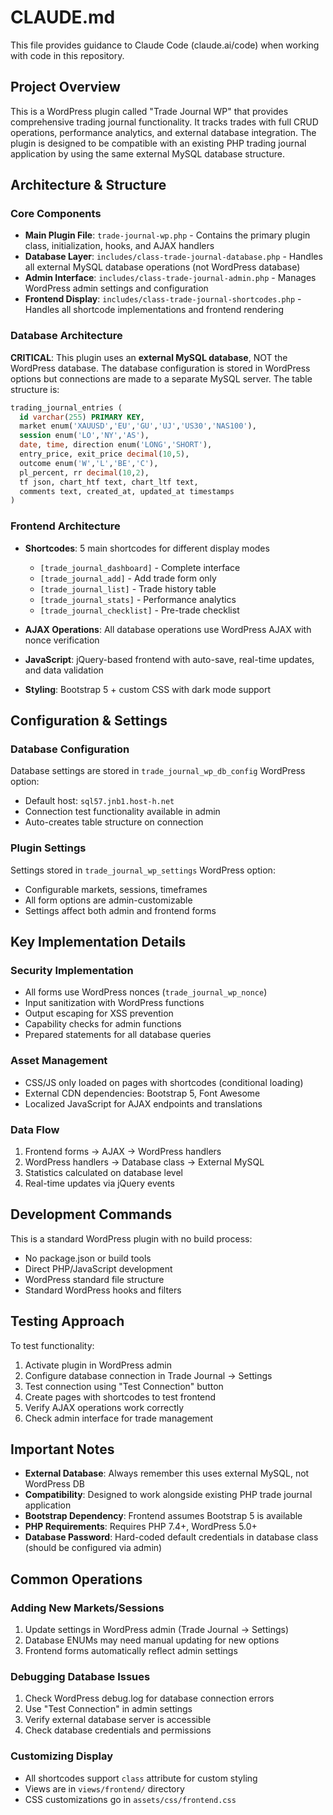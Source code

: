 # CLAUDE.md

This file provides guidance to Claude Code (claude.ai/code) when working with code in this repository.

## Project Overview

This is a WordPress plugin called "Trade Journal WP" that provides comprehensive trading journal functionality. It tracks trades with full CRUD operations, performance analytics, and external database integration. The plugin is designed to be compatible with an existing PHP trading journal application by using the same external MySQL database structure.

## Architecture & Structure

### Core Components

- **Main Plugin File**: `trade-journal-wp.php` - Contains the primary plugin class, initialization, hooks, and AJAX handlers
- **Database Layer**: `includes/class-trade-journal-database.php` - Handles all external MySQL database operations (not WordPress database)
- **Admin Interface**: `includes/class-trade-journal-admin.php` - Manages WordPress admin settings and configuration
- **Frontend Display**: `includes/class-trade-journal-shortcodes.php` - Handles all shortcode implementations and frontend rendering

### Database Architecture

**CRITICAL**: This plugin uses an **external MySQL database**, NOT the WordPress database. The database configuration is stored in WordPress options but connections are made to a separate MySQL server. The table structure is:

```sql
trading_journal_entries (
  id varchar(255) PRIMARY KEY,
  market enum('XAUUSD','EU','GU','UJ','US30','NAS100'),
  session enum('LO','NY','AS'),
  date, time, direction enum('LONG','SHORT'),
  entry_price, exit_price decimal(10,5),
  outcome enum('W','L','BE','C'),
  pl_percent, rr decimal(10,2),
  tf json, chart_htf text, chart_ltf text,
  comments text, created_at, updated_at timestamps
)
```

### Frontend Architecture

- **Shortcodes**: 5 main shortcodes for different display modes
  - `[trade_journal_dashboard]` - Complete interface
  - `[trade_journal_add]` - Add trade form only
  - `[trade_journal_list]` - Trade history table
  - `[trade_journal_stats]` - Performance analytics
  - `[trade_journal_checklist]` - Pre-trade checklist

- **AJAX Operations**: All database operations use WordPress AJAX with nonce verification
- **JavaScript**: jQuery-based frontend with auto-save, real-time updates, and data validation
- **Styling**: Bootstrap 5 + custom CSS with dark mode support

## Configuration & Settings

### Database Configuration
Database settings are stored in `trade_journal_wp_db_config` WordPress option:
- Default host: `sql57.jnb1.host-h.net`
- Connection test functionality available in admin
- Auto-creates table structure on connection

### Plugin Settings
Settings stored in `trade_journal_wp_settings` WordPress option:
- Configurable markets, sessions, timeframes
- All form options are admin-customizable
- Settings affect both admin and frontend forms

## Key Implementation Details

### Security Implementation
- All forms use WordPress nonces (`trade_journal_wp_nonce`)
- Input sanitization with WordPress functions
- Output escaping for XSS prevention
- Capability checks for admin functions
- Prepared statements for all database queries

### Asset Management
- CSS/JS only loaded on pages with shortcodes (conditional loading)
- External CDN dependencies: Bootstrap 5, Font Awesome
- Localized JavaScript for AJAX endpoints and translations

### Data Flow
1. Frontend forms → AJAX → WordPress handlers
2. WordPress handlers → Database class → External MySQL
3. Statistics calculated on database level
4. Real-time updates via jQuery events

## Development Commands

This is a standard WordPress plugin with no build process:
- No package.json or build tools
- Direct PHP/JavaScript development
- WordPress standard file structure
- Standard WordPress hooks and filters

## Testing Approach

To test functionality:
1. Activate plugin in WordPress admin
2. Configure database connection in Trade Journal → Settings
3. Test connection using "Test Connection" button
4. Create pages with shortcodes to test frontend
5. Verify AJAX operations work correctly
6. Check admin interface for trade management

## Important Notes

- **External Database**: Always remember this uses external MySQL, not WordPress DB
- **Compatibility**: Designed to work alongside existing PHP trade journal application
- **Bootstrap Dependency**: Frontend assumes Bootstrap 5 is available
- **PHP Requirements**: Requires PHP 7.4+, WordPress 5.0+
- **Database Password**: Hard-coded default credentials in database class (should be configured via admin)

## Common Operations

### Adding New Markets/Sessions
1. Update settings in WordPress admin (Trade Journal → Settings)
2. Database ENUMs may need manual updating for new options
3. Frontend forms automatically reflect admin settings

### Debugging Database Issues
1. Check WordPress debug.log for database connection errors
2. Use "Test Connection" in admin settings
3. Verify external database server is accessible
4. Check database credentials and permissions

### Customizing Display
- All shortcodes support `class` attribute for custom styling
- Views are in `views/frontend/` directory
- CSS customizations go in `assets/css/frontend.css`